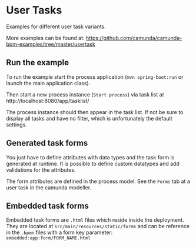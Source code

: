 # User Tasks

Examples for different user task variants.

More examples can be found at:
https://github.com/camunda/camunda-bpm-examples/tree/master/usertask 

## Run the example

To run the example start the process application (`mvn spring-boot:run` or launch the main application class).

Then start a new process instance (`Start process`) via task list at http://localhost:8080/app/tasklist/ 

The process instance should then appear in the task list. If not be sure to display all tasks and have no filter, 
which is unfortunately the default settings. 

## Generated task forms

You just have to define attributes with data types and the task form is generated at runtime.
It is possible to define custom datatypes and add validations for the attributes.

The form attributes are defined in the process model. See the `Forms` tab at a user task in the camunda modeller.

## Embedded task forms

Embedded task forms are `.html` files which reside inside the deployment. 
They are located at `src/main/resources/static/forms` and can be reference in the `.bpmn` files with a form key parameter:
`embedded:app:form/FORM_NAME.html`
